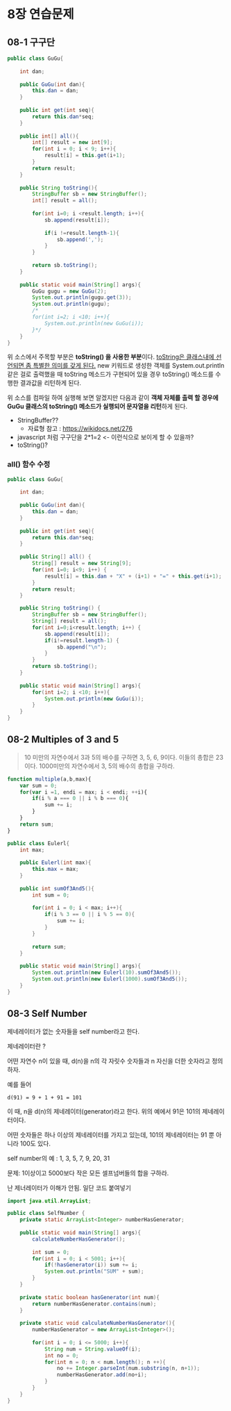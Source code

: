 # 8장 연습문제



## 08-1 구구단

```java
public class GuGu{
    
    int dan;
    
    public GuGu(int dan){
        this.dan = dan;
    }
    
    public int get(int seq){
        return this.dan*seq;
    }
    
    public int[] all(){
        int[] result = new int[9];
        for(int i = 0; i < 9; i++){
            result[i] = this.get(i+1);
        }
        return result;
    }
    
    public String toString(){
        StringBuffer sb = new StringBuffer();
        int[] result = all();
        
        for(int i=0; i <result.length; i++){
            sb.append(result[i]);
            
            if(i !=result.length-1){
                sb.append(',');
            }
        }
        
        return sb.toString();
    }
    
    public static void main(String[] args){
        GuGu gugu = new GuGu(2);
        System.out.println(gugu.get(3));
        System.out.println(gugu);
        /*
        for(int i=2; i <10; i++){
            System.out.println(new GuGu(i));
        }*/
    }
}
```

위 소스에서 주목할 부분은 **toString() 을 사용한 부분**이다. <u>toString은 클래스내에 선언되면 좀 특별한 의미를 갖게 된다.</u> new 키워드로 생성한 객체를 System.out.println 같은 걸로 출력했을 때 toString 메소드가 구현되어 있을 경우 toString() 메소드를 수행한 결과값을 리턴하게 된다.

위 소스를 컴파일 하여 실행해 보면 알겠지만 다음과 같이 **객체 자체를 출력 할 경우에 GuGu 클래스의 toString() 메소드가 실행되어 문자열을 리턴**하게 된다.



- StringBuffer??
  - 자료형 참고 : https://wikidocs.net/276
- javascript 처럼 구구단을 2*1=2 <- 이런식으로 보이게 할 수 있을까?
- toString()?



### all() 함수 수정

```java
public class GuGu{
    
    int dan;
    
    public GuGu(int dan){
        this.dan = dan;
    }
    
    public int get(int seq){
        return this.dan*seq;
    }
    
    public String[] all() {
        String[] result = new String[9];
        for(int i=0; i<9; i++) {
            result[i] = this.dan + "X" + (i+1) + "=" + this.get(i+1);
        }
        return result;
    }

    public String toString() {
        StringBuffer sb = new StringBuffer();
        String[] result = all();
        for(int i=0;i<result.length; i++) {
            sb.append(result[i]);
            if(i!=result.length-1) {
                sb.append("\n");
            }
        }
        return sb.toString();
    }
    
    public static void main(String[] args){
        for(int i=2; i <10; i++){
            System.out.println(new GuGu(i));
        }
    }
}
```



## 08-2 Multiples of 3 and 5

> 10 미만의 자연수에서 3과 5의 배수를 구하면 3, 5, 6, 9이다. 이들의 총합은 23이다. 1000미만의 자연수에서 3, 5의 배수의 총합을 구하라.

```javascript
function multiple(a,b,max){
    var sum = 0;
	for(var i =1, endi = max; i < endi; ++i){
		if(i % a === 0 || i % b === 0){
			sum += i;
		}
	}
	return sum;
}
```

```java
public class Eulerl{
    int max;
    
    public Eulerl(int max){
        this.max = max;
    }
    
    public int sumOf3And5(){
        int sum = 0;
        
        for(int i = 0; i < max; i++){
            if(i % 3 == 0 || i % 5 == 0){
                sum += i;
            }
        }
        
        return sum;
    }
    
    public static void main(String[] args){
        System.out.println(new Eulerl(10).sumOf3And5());
        System.out.println(new Eulerl(1000).sumOf3And5());
    }
}
```



## 08-3 Self Number

제네레이터가 없는 숫자들을 self number라고 한다.

제네레이터란 ? 

어떤 자연수 n이 있을 때, d(n)을 n의 각 자릿수 숫자들과 n 자신을 더한 숫자라고 정의하자.

예를 들어

```
d(91) = 9 + 1 + 91 = 101

```

이 때, n을 d(n)의 제네레이터(generator)라고 한다. 위의 예에서 91은 101의 제네레이터이다.

어떤 숫자들은 하나 이상의 제네레이터를 가지고 있는데, 101의 제네레이터는 91 뿐 아니라 100도 있다.

self number의 예 : 1, 3, 5, 7, 9, 20, 31

문제: 1이상이고 5000보다 작은 모든 셀프넘버들의 합을 구하라.



난 제너레이터가 이해가 안됨. 일단 코드 붙여넣기

```java
import java.util.ArrayList;

public class SelfNumber {
    private static ArrayList<Integer> numberHasGenerator;
    
    public static void main(String[] args){
        calculateNumberHasGenerator();
        
        int sum = 0;
        for(int i = 0; i < 5001; i++){
            if(!hasGenerator(i)) sum += i;
            System.out.println("SUM" + sum);
        }
    }
    
    private static boolean hasGenerator(int num){
        return numberHasGenerator.contains(num);
    }
    
    private static void calculateNumberHasGenerator(){
        numberHasGenerator = new ArrayList<Integer>();
        
        for(int i = 0; i <= 5000; i++){
            String num = String.valueOf(i);
            int no = 0;
            for(int n = 0; n < num.length(); n ++){
                no += Integer.parseInt(num.substring(n, n+1));
                numberHasGenerator.add(no+i);
            }
        }
    }
}
```

